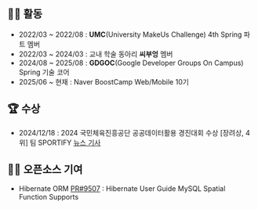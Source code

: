 ## 🏃🏻 활동
- 2022/03 ~ 2022/08 : **UMC**(University MakeUs Challenge) 4th Spring 파트 멤버
- 2022/03 ~ 2024/03 : 교내 학술 동아리 **씨부엉** 멤버
- 2024/08 ~ 2025/08 : **GDGOC**(Google Developer Groups On Campus) Spring 기술 코어
- 2025/06 ~ 현재 : Naver BoostCamp Web/Mobile 10기

## 🏆 수상
- 2024/12/18 : 2024 국민체육진흥공단 공공데이터활용 경진대회 수상 [장려상, 4위] 팀 SPORTIFY [뉴스 기사](https://www.mbn.co.kr/news/sports/5082226)

## 👨‍💻 오픈소스 기여
- Hibernate ORM [PR#9507](https://github.com/hibernate/hibernate-orm/pull/9507) : Hibernate User Guide MySQL Spatial Function Supports
